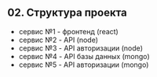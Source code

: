## 02. Структура проекта

- сервис №1 - фронтенд (react)
- сервис №2 - API (node)
- сервис №3 - API авторизации (node)
- сервис №4 - API базы данных (mongo) 
- сервис №5 - API авторизации (mongo)
